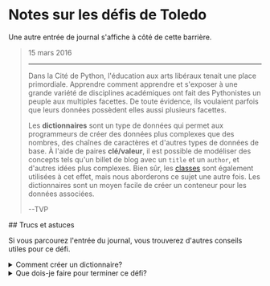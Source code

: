 # Notes sur les défis de Toledo

Une autre entrée de journal s'affiche à côté de cette barrière.

<blockquote>
15 mars 2016
<hr/>
<p>
Dans la Cité de Python, l'éducation aux arts libéraux tenait une place primordiale. Apprendre comment apprendre et s'exposer à une grande variété de disciplines académiques ont fait des Pythonistes un peuple aux multiples facettes. De toute évidence, ils voulaient parfois que leurs données possèdent elles aussi plusieurs facettes.
</p>
<p>
Les <b>dictionnaires</b> sont un type de données qui permet aux programmeurs de créer des données plus complexes que des nombres, des chaînes de caractères et d'autres types de données de base. À l'aide de paires <b>clé/valeur</b>, il est possible de modéliser des concepts tels qu'un billet de blog avec un <code>title</code> et un <code>author</code>, et d'autres idées plus complexes. Bien sûr, les <a href="https://docs.python.org/3/tutorial/classes.html">classes</a> sont également utilisées à cet effet, mais nous aborderons ce sujet une autre fois. Les dictionnaires sont un moyen facile de créer un conteneur pour les données associées.
</p>
<p>
--TVP
</p>
</blockquote>
## Trucs et astuces

Si vous parcourez l'entrée du journal, vous trouverez d'autres conseils utiles pour ce défi.

<details>
<summary>Comment créer un dictionnaire?</summary>
Les [dictionnaires](https://docs.python.org/3/tutorial/datastructures.html#dictionaries) sont l'un des nombreux outils de Python qui nous permettent de décrire des données plus complexes. Le code ci-dessous crée un dictionnaire qui décrit les propriétés d'un chien&nbsp;:

```python
dog = {
    'name' : 'Koto',
    'age' : 4,
    'color' : 'white',
    'fluffy' : True }

print(f"My dog's name is {dog['name']}")
```

Lorsque vous exécutez ce code, vous créez un nouveau dictionnaire et l'attribuez à une variable appelée `dog`. Dans la déclaration de la fonction print, vous accédez à l'une des __valeurs__ enregistrées dans le dictionnaire à l'aide de sa __clé__. La clé `name` du dictionnaire `dog` a la valeur `Koto`.

</details>
<details>
<summary>Que dois-je faire pour terminer ce défi?</summary>
Créez un fichier appelé `dictionaries.py` dans votre dossier de code situé ici&nbsp;:

```bash
<%= env.TQ_PYTHON_CODE_PATH.value %>
```

Dans ce fichier, vous devrez __déclarer une variable__ nommée `super_hero` qui contient un dictionnaire avec les propriétés suivantes&nbsp;:

| Clé| Valeur| Type de valeur|
|----------|----------|----------|
| name| `Miles Morales`| string|
| hero_name| `Spider-Man`| string|
| power_level| `9999`| integer|

Une fois que votre code dans `dictionaries.py` fonctionne comme prévu, cliquez sur le bouton *HACK* pour soumettre votre travail&nbsp;!

</details>
